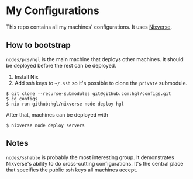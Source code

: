 # My Configurations

This repo contains all my machines' configurations. It uses [Nixverse](https://github.com/hgl/nixverse).

## How to bootstrap

`nodes/pcs/hgl` is the main machine that deploys other machines. It should be deployed before the rest can be deployed.

1. Install Nix
1. Add ssh keys to `~/.ssh` so it's possible to clone the `private` submodule.

```
$ git clone --recurse-submodules git@github.com:hgl/configs.git
$ cd configs
$ nix run github:hgl/nixverse node deploy hgl
```

After that, machines can be deployed with

```
$ nixverse node deploy servers
```

## Notes

`nodes/sshable` is probably the most interesting group. It demonstrates Nixverse's ability to do cross-cutting configurations. It's the central place that specifies the public ssh keys all machines accept.
